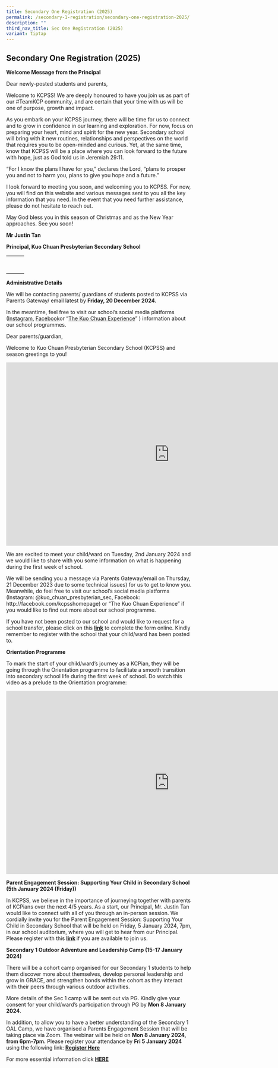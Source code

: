 ```yaml
---
title: Secondary One Registration (2025)
permalink: /secondary-1-registration/secondary-one-registration-2025/
description: ""
third_nav_title: Sec One Registration (2025)
variant: tiptap
---
```

<h2>Secondary One Registration (2025)</h2>
<p><strong>Welcome Message from the Principal</strong>
</p>
<p>Dear newly-posted students and parents,</p>
<p>Welcome to KCPSS! We are deeply honoured to have you join us as part of
our #TeamKCP community, and are certain that your time with us will be
one of purpose, growth and impact.</p>
<p>As you embark on your KCPSS journey, there will be time for us to connect
and to grow in confidence in our learning and exploration. For now, focus
on preparing your heart, mind and spirit for the new year. Secondary school
will bring with it new routines, relationships and perspectives on the
world that requires you to be open-minded and curious. Yet, at the same
time, know that KCPSS will be a place where you can look forward to the
future with hope, just as God told us in Jeremiah 29:11.</p>
<p>“For I know the plans I have for you,” declares the Lord, “plans to prosper
you and not to harm you, plans to give you hope and a future.”</p>
<p>I look forward to meeting you soon, and welcoming you to KCPSS. For now,
you will find on this website and various messages sent to you all the
key information that you need. In the event that you need further assistance,
please do not hesitate to reach out.</p>
<p>May God bless you in this season of Christmas and as the New Year approaches.
See you soon!</p>
<p><strong>Mr Justin Tan</strong>
</p>
<p><strong>Principal, Kuo Chuan Presbyterian Secondary School</strong>
</p>
<table style="minWidth: 75px">
<colgroup>
<col>
<col>
<col>
</colgroup>
<tbody>
<tr>
<th rowspan="1" colspan="1">
<p></p>
</th>
<th rowspan="1" colspan="1">
<p></p>
</th>
<th rowspan="1" colspan="1">
<p></p>
</th>
</tr>
<tr>
<td rowspan="1" colspan="1">
<p></p>
</td>
<td rowspan="1" colspan="1">
<p></p>
</td>
<td rowspan="1" colspan="1">
<p></p>
</td>
</tr>
</tbody>
</table>
<p><strong>Administrative Details</strong>
</p>
<p>We will be contacting parents/ guardians of students posted to KCPSS via
Parents Gateway/ email latest by <strong>Friday, 20 December 2024.</strong>
</p>
<p>In the meantime, feel free to visit our school’s social media platforms
(<a href="https://www.instagram.com/kuo_chuan_presbyterian_sec/" rel="noopener nofollow" target="_blank">Instagram</a>,
<a href="http://facebook.com/kcpsshomepage" rel="noopener nofollow" target="_blank">Facebook</a>or “<a href="https://www.kuochuanpresbyteriansec.moe.edu.sg/the-kuo-chuan-experience/" rel="noopener nofollow" target="_blank">The Kuo Chuan Experience</a>”
) information about our school programmes.</p>
<p>Dear parents/guardian,</p>
<p>Welcome to Kuo Chuan Presbyterian Secondary School (KCPSS) and season
greetings to you!</p>
<div class="iframe-wrapper">
<iframe height="493" width="877" allowfullscreen="true" frameborder="0" src="https://www.youtube.com/embed/jQ-siYsmlBA?si=-Vbd5kBo814gd4Rq"></iframe>
</div>
<p>We are excited to meet your child/ward on Tuesday, 2nd January 2024 and
we would like to share with you some information on what is happening during
the first week of school.</p>
<p>We will be sending you a message via Parents Gateway/email on Thursday,
21 December 2023 due to some technical issues) for us to get to know you.
Meanwhile, do feel free to visit our school’s social media platforms (Instagram:
@kuo_chuan_presbyterian_sec, Facebook: http://facebook.com/kcpsshomepage)
or “The Kuo Chuan Experience” if you would like to find out more about
our school programme.</p>
<p>If you have not been posted to our school and would like to request for
a school transfer, please click on this <strong><a href="https://go.gov.sg/kcps1schtransfer2024" rel="noopener noreferrer nofollow" target="_blank">link</a></strong> to
complete the form online. Kindly remember to register with the school that
your child/ward has been posted to.</p>
<p><strong>Orientation Programme</strong>
</p>
<p>To mark the start of your child/ward’s journey as a KCPian, they will
be going through the Orientation programme to facilitate a smooth transition
into secondary school life during the first week of school. Do watch this
video as a prelude to the Orientation programme:</p>
<div class="iframe-wrapper">
<iframe height="493" width="877" allowfullscreen="true" frameborder="0" src="https://www.youtube.com/embed/_HLuC6-QMuU?si=Koy2mZUOE6zYltsx"></iframe>
</div>
<p><strong>Parent Engagement Session: Supporting Your Child in Secondary School (5th January 2024 (Friday))</strong>
</p>
<p>In KCPSS, we believe in the importance of journeying together with parents
of KCPians over the next 4/5 years. As a start, our Principal, Mr. Justin
Tan would like to connect with all of you through an in-person session.
We cordially invite you for the Parent Engagement Session: Supporting Your
Child in Secondary School that will be held on Friday, 5 January 2024,
7pm, in our school auditorium, where you will get to hear from our Principal.
Please register with this <strong><a href="https://go.gov.sg/s1-parentengagement-5jan24" rel="noopener noreferrer nofollow" target="_blank">link</a> </strong>if
you are available to join us.</p>
<p></p>
<p><strong>Secondary 1 Outdoor Adventure and Leadership Camp (15-17 January 2024)&nbsp;</strong>
</p>
<p>There will be a cohort camp organised for our Secondary 1 students to
help them discover more about themselves, develop personal leadership and
grow in GRACE, and strengthen bonds within the cohort as they interact
with their peers through various outdoor activities.&nbsp;&nbsp;</p>
<p></p>
<p>More details of the Sec 1 camp will be sent out via PG. Kindly give your
consent for your child/ward’s participation through PG by <strong>Mon 8 January 2024</strong>.&nbsp;&nbsp;</p>
<p></p>
<p>In addition, to allow you to have a better understanding of the Secondary
1 OAL Camp, we have organised a Parents Engagement Session that will be
taking place via Zoom. The webinar will be held on <strong>Mon 8 January 2024, from 6pm-7pm.</strong> Please
register your attendance by <strong>Fri 5 January 2024</strong> using the
following link: <strong><a href="https://moe-singapore.zoom.us/webinar/register/WN_Iuzq7xhHQa-LE4gFYd2YMQ" rel="noopener noreferrer nofollow" target="_blank">Register Here</a></strong>
</p>
<p>For more essential information click <strong><a href="https://kuochuanpresbyteriansec.moe.edu.sg/secondary-1-registration/sec-one-registration-2024/essential-information/" rel="noopener noreferrer nofollow" target="_blank">HERE</a></strong>
</p>